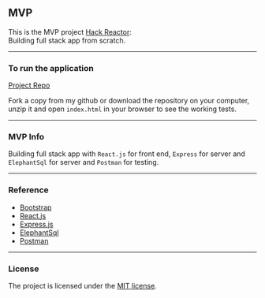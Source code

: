 ## MVP 

This is the MVP project <a href="https://www.hackreactor.com/" target="_blank">Hack Reactor</a>:
<br>
Building full stack app from scratch.

---

### To run the application

[Project Repo](https://github.com/markchen555/MVP)

Fork a copy from my github or download the repository on your computer, unzip it and open `index.html` in your browser to see the working tests.

---

### MVP Info

Building full stack app with `React.js` for front end, `Express` for server and `ElephantSql` for server and `Postman` for testing.

---

### Reference

- [Bootstrap](http://getbootstrap.com/)
- [React.js](https://facebook.github.io/react/)
- [Express.js](https://expressjs.com/)
- [ElephantSql](https://www.elephantsql.com/)
- [Postman](https://www.getpostman.com/)


---

### License

The project is licensed under the [MIT license](license.txt).
